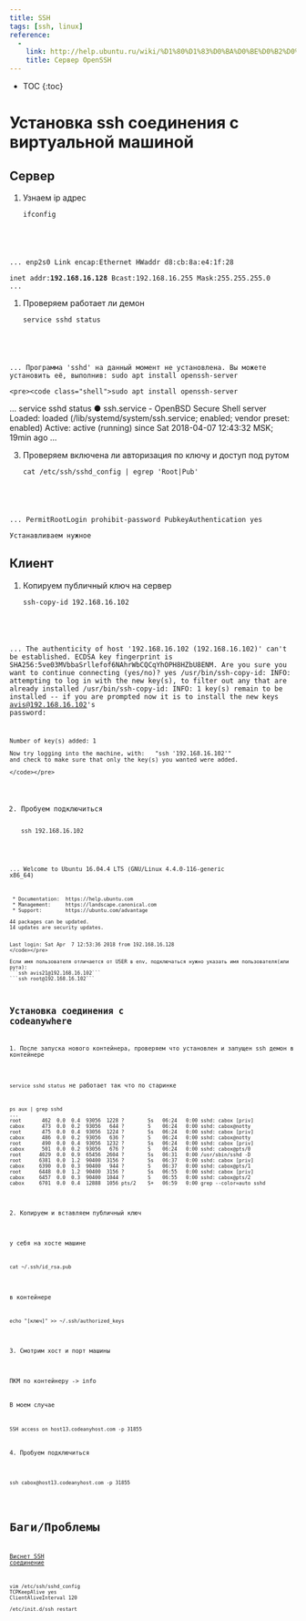 ```yaml
---
title: SSH
tags: [ssh, linux]
reference: 
  -
    link: http://help.ubuntu.ru/wiki/%D1%80%D1%83%D0%BA%D0%BE%D0%B2%D0%BE%D0%B4%D1%81%D1%82%D0%B2%D0%BE_%D0%BF%D0%BE_ubuntu_server/%D1%83%D0%B4%D0%B0%D0%BB%D0%B5%D0%BD%D0%BD%D0%BE%D0%B5_%D0%B0%D0%B4%D0%BC%D0%B8%D0%BD%D0%B8%D1%81%D1%82%D1%80%D0%B8%D1%80%D0%BE%D0%B2%D0%B0%D0%BD%D0%B8%D0%B5/openssh_server
    title: Сервер OpenSSH
---
```


* TOC 
{:toc}

# Установка ssh соединения с виртуальной машиной

## Сервер

1. Узнаем ip адрес

    <pre><code class="shell">ifconfig 
...
    enp2s0    Link encap:Ethernet  HWaddr d8:cb:8a:e4:1f:28  
              inet addr:<b>192.168.16.128</b>  Bcast:192.168.16.255  Mask:255.255.255.0
...</code></pre>

1. Проверяем работает ли демон
    <pre><code class="shell">service sshd status
...
   Программа 'sshd' на данный момент не установлена. Вы можете установить её, выполнив:
   sudo apt install openssh-server
    </code></pre>

    <pre><code class="shell">sudo apt install openssh-server
   ...
   service sshd status
   ● ssh.service - OpenBSD Secure Shell server
      Loaded: loaded (/lib/systemd/system/ssh.service; enabled; vendor preset: enabled)
      Active: active (running) since Sat 2018-04-07 12:43:32 MSK; 19min ago
   ...
    </code></pre>

3. Проверяем включена ли авторизация по ключу и доступ под рутом

    <pre><code class="shell">cat /etc/ssh/sshd_config | egrep 'Root|Pub'
...
PermitRootLogin prohibit-password
PubkeyAuthentication yes
    </code></pre>

    Устанавливаем нужное

## Клиент

1. Копируем публичный ключ на сервер
    <pre><code class="shell">ssh-copy-id 192.168.16.102
...
    The authenticity of host '192.168.16.102 (192.168.16.102)' can't be established.
    ECDSA key fingerprint is SHA256:5ve03MVbbaSrllefof6NAhrWbCQCqYhOPH8HZbU8ENM.
    Are you sure you want to continue connecting (yes/no)? yes
    /usr/bin/ssh-copy-id: INFO: attempting to log in with the new key(s), to filter out any that are already installed
    /usr/bin/ssh-copy-id: INFO: 1 key(s) remain to be installed -- if you are prompted now it is to install the new keys
    avis@192.168.16.102's password: 

    Number of key(s) added: 1

    Now try logging into the machine, with:   "ssh '192.168.16.102'"
    and check to make sure that only the key(s) you wanted were added.

    </code></pre>

2. Пробуем подключиться
    <pre><code class="shell">ssh 192.168.16.102
...
    Welcome to Ubuntu 16.04.4 LTS (GNU/Linux 4.4.0-116-generic x86_64)

     * Documentation:  https://help.ubuntu.com
     * Management:     https://landscape.canonical.com
     * Support:        https://ubuntu.com/advantage

    44 packages can be updated.
    14 updates are security updates.


    Last login: Sat Apr  7 12:53:36 2018 from 192.168.16.128
    </code></pre>

    Если имя пользователя отличается от USER в env, подключаться нужно указать имя пользователя(или рута):  
    ```ssh avis21@192.168.16.102```  
    ```ssh root@192.168.16.102```



## Установка соединения с codeanywhere

<p>1. После запуска нового контейнера, проверяем что установлен и запущен ssh демон в контейнере</p>

`service sshd status` не работает так что по старинке
<pre><code class="perl">ps aux | grep sshd
...
root       462  0.0  0.4  93056  1228 ?        Ss   06:24   0:00 sshd: cabox [priv]
cabox      473  0.0  0.2  93056   644 ?        S    06:24   0:00 sshd: cabox@notty
root       475  0.0  0.4  93056  1224 ?        Ss   06:24   0:00 sshd: cabox [priv]
cabox      486  0.0  0.2  93056   636 ?        S    06:24   0:00 sshd: cabox@notty
root       490  0.0  0.4  93056  1232 ?        Ss   06:24   0:00 sshd: cabox [priv]
cabox      501  0.0  0.2  93056   676 ?        S    06:24   0:00 sshd: cabox@pts/0
root      4029  0.0  0.9  65456  2604 ?        Ss   06:31   0:00 /usr/sbin/sshd -D
root      6381  0.0  1.2  90400  3156 ?        Ss   06:37   0:00 sshd: cabox [priv]
cabox     6390  0.0  0.3  90400   944 ?        S    06:37   0:00 sshd: cabox@pts/1
root      6448  0.0  1.2  90400  3156 ?        Ss   06:55   0:00 sshd: cabox [priv]
cabox     6457  0.0  0.3  90400  1044 ?        S    06:55   0:00 sshd: cabox@pts/2
cabox     6701  0.0  0.4  12888  1056 pts/2    S+   06:59   0:00 grep --color=auto sshd
</code></pre>

<p>2. Копируем и вставляем публичный ключ</p>

у себя на хосте машине
<pre><code class="perl">cat ~/.ssh/id_rsa.pub</code></pre>

в контейнере
<pre><code class="perl">echo "[ключ]" >> ~/.ssh/authorized_keys</code></pre>

<P>3. Смотрим хост и порт машины</P>

ПКМ по контейнеру -> info

В моем случае

`SSH access on host13.codeanyhost.com -p 31855`

<p>4. Пробуем подключиться</p>

<pre><code class="perl">ssh cabox@host13.codeanyhost.com -p 31855</code></pre>


# Баги/Проблемы

<a href="https://forum.ubuntu.ru/index.php?topic=36192.0">Виснет SSH соединение</a>

<pre><code class="perl">vim /etc/ssh/sshd_config
TCPKeepAlive yes
ClientAliveInterval 120

/etc/init.d/ssh restart
</code></pre>